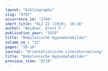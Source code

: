 ```yaml
---
layout: "bibliography"
slug: "8707"
occurrence_id: "2764"
short_title: "OLZ 22 (1919), 10-16"
author: "Weidner, Ernst F."
publication_year: "1919"
title: "Babylonische Hypsomatabilder"
volume_no_: "22"
pages: "10-16"
journal: "Orientalistische Literaturzeitung"
title: "Babylonische Hypsomatabilder"
previous_item: "8710"
---
```

